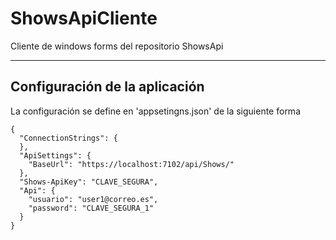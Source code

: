 # ShowsApiCliente
Cliente de windows forms del repositorio ShowsApi 

---

## Configuración de la aplicación
La configuración se define en 'appsetingns.json' de la siguiente forma
```jason
{
  "ConnectionStrings": {
  },
  "ApiSettings": {
    "BaseUrl": "https://localhost:7102/api/Shows/"
  },
  "Shows-ApiKey": "CLAVE_SEGURA",
  "Api": {
    "usuario": "user1@correo.es",
    "password": "CLAVE_SEGURA_1"
  }
}
```
